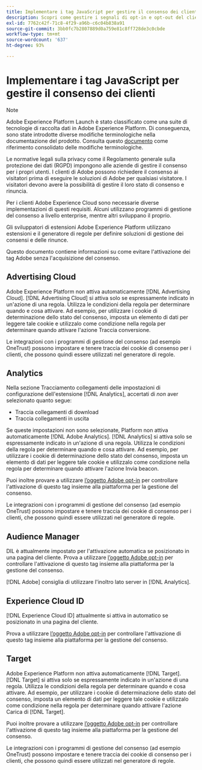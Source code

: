 ```yaml
---
title: Implementare i tag JavaScript per gestire il consenso dei clienti
description: Scopri come gestire i segnali di opt-in e opt-out del cliente per diverse soluzioni Adobe in Adobe Experience Platform.
exl-id: 7762c42f-71c8-4f29-a96b-c6c04b838a91
source-git-commit: 3bb0fc7b2807889d0a759e81c8ff728de3c0cbde
workflow-type: tm+mt
source-wordcount: '637'
ht-degree: 93%

---
```


# Implementare i tag JavaScript per gestire il consenso dei clienti

>[!NOTE]
>
>Adobe Experience Platform Launch è stato classificato come una suite di tecnologie di raccolta dati in Adobe Experience Platform. Di conseguenza, sono state introdotte diverse modifiche terminologiche nella documentazione del prodotto. Consulta questo [documento](../../term-updates.md) come riferimento consolidato delle modifiche terminologiche.

Le normative legali sulla privacy come il Regolamento generale sulla protezione dei dati (RGPD) impongono alle aziende di gestire il consenso per i propri utenti. I clienti di Adobe possono richiedere il consenso ai visitatori prima di eseguire le soluzioni di Adobe per qualsiasi visitatore. I visitatori devono avere la possibilità di gestire il loro stato di consenso e rinuncia.

Per i clienti Adobe Experience Cloud sono necessarie diverse implementazioni di questi requisiti. Alcuni utilizzano programmi di gestione del consenso a livello enterprise, mentre altri sviluppano il proprio.

Gli sviluppatori di estensioni Adobe Experience Platform utilizzano estensioni e il generatore di regole per definire soluzioni di gestione dei consensi e delle rinunce.

Questo documento contiene informazioni su come evitare l&#39;attivazione dei tag Adobe senza l&#39;acquisizione del consenso.

## Advertising Cloud

Adobe Experience Platform non attiva automaticamente [!DNL Advertising Cloud]. [!DNL Advertising Cloud] si attiva solo se espressamente indicato in un&#39;azione di una regola. Utilizza le condizioni della regola per determinare quando e cosa attivare. Ad esempio, per utilizzare i cookie di determinazione dello stato del consenso, imposta un elemento di dati per leggere tale cookie e utilizzalo come condizione nella regola per determinare quando attivare l&#39;azione Traccia conversione.

Le integrazioni con i programmi di gestione del consenso (ad esempio OneTrust) possono impostare e tenere traccia dei cookie di consenso per i clienti, che possono quindi essere utilizzati nel generatore di regole.

## Analytics

Nella sezione Tracciamento collegamenti delle impostazioni di configurazione dell&#39;estensione [!DNL Analytics], accertati di *non* aver selezionato quanto segue:

* Traccia collegamenti di download
* Traccia collegamenti in uscita

Se queste impostazioni non sono selezionate, Platform non attiva automaticamente [!DNL Adobe Analytics]. [!DNL Analytics] si attiva solo se espressamente indicato in un&#39;azione di una regola. Utilizza le condizioni della regola per determinare quando e cosa attivare. Ad esempio, per utilizzare i cookie di determinazione dello stato del consenso, imposta un elemento di dati per leggere tale cookie e utilizzalo come condizione nella regola per determinare quando attivare l&#39;azione Invia beacon.

Puoi inoltre provare a utilizzare [l’oggetto Adobe opt-in](https://experienceleague.adobe.com/docs/id-service/using/implementation/opt-in-service/optin-overview.html?lang=it) per controllare l&#39;attivazione di questo tag insieme alla piattaforma per la gestione del consenso.

Le integrazioni con i programmi di gestione del consenso (ad esempio OneTrust) possono impostare e tenere traccia dei cookie di consenso per i clienti, che possono quindi essere utilizzati nel generatore di regole.

## Audience Manager

DIL è attualmente impostato per l&#39;attivazione automatica se posizionato in una pagina del cliente. Prova a utilizzare [l’oggetto Adobe opt-in](https://experienceleague.adobe.com/docs/id-service/using/implementation/opt-in-service/optin-overview.html?lang=it) per controllare l&#39;attivazione di questo tag insieme alla piattaforma per la gestione del consenso.

[!DNL Adobe] consiglia di utilizzare l&#39;inoltro lato server in [!DNL Analytics].

## Experience Cloud ID

[!DNL Experience Cloud ID] attualmente si attiva in automatico se posizionato in una pagina del cliente.

Prova a utilizzare [l’oggetto Adobe opt-in](https://experienceleague.adobe.com/docs/id-service/using/implementation/opt-in-service/optin-overview.html?lang=it) per controllare l&#39;attivazione di questo tag insieme alla piattaforma per la gestione del consenso.

## Target

Adobe Experience Platform non attiva automaticamente [!DNL Target]. [!DNL Target] si attiva solo se espressamente indicato in un&#39;azione di una regola. Utilizza le condizioni della regola per determinare quando e cosa attivare. Ad esempio, per utilizzare i cookie di determinazione dello stato del consenso, imposta un elemento di dati per leggere tale cookie e utilizzalo come condizione nella regola per determinare quando attivare l&#39;azione Carica di [!DNL Target].

Puoi inoltre provare a utilizzare [l’oggetto Adobe opt-in](https://experienceleague.adobe.com/docs/id-service/using/implementation/opt-in-service/optin-overview.html?lang=it) per controllare l&#39;attivazione di questo tag insieme alla piattaforma per la gestione del consenso.

Le integrazioni con i programmi di gestione del consenso (ad esempio OneTrust) possono impostare e tenere traccia dei cookie di consenso per i clienti, che possono quindi essere utilizzati nel generatore di regole.
